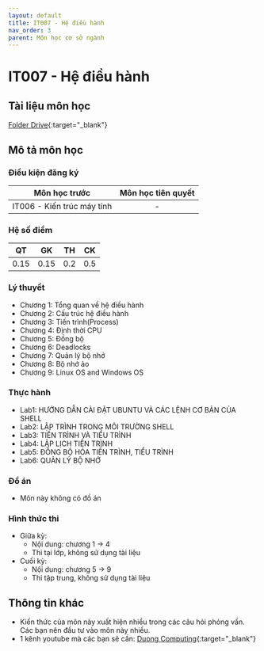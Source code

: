 ```yaml
---
layout: default
title: IT007 - Hệ điều hành
nav_order: 3
parent: Môn học cơ sở ngành
---
```


# IT007 - Hệ điều hành

## Tài liệu môn học

[Folder Drive](https://drive.google.com/drive/folders/1Fv5QgPX6cuuvXp40pAEqgwweRLpMlHOM?usp=sharing){:target="_blank"}

## Mô tả môn học

### Điều kiện đăng ký

| Môn học trước| Môn học tiên quyết  |
|------|-----|
| <center>IT006 - Kiến trúc máy tính</center>| <center>-</center>|

### Hệ số điểm

| QT   | GK   | TH  | CK  |
|------|------|-----|-----|
| <center> 0.15 </center>| <center> 0.15 </center>| <center> 0.2 </center>| <center>0.5</center> |

### Lý thuyết

- Chương 1: Tổng quan về hệ điều hành
- Chương 2: Cấu trúc hệ điều hành
- Chương 3: Tiến trình(Process)
- Chương 4: Định thời CPU
- Chương 5: Đồng bộ
- Chương 6: Deadlocks
- Chương 7: Quản lý bộ nhớ
- Chương 8: Bộ nhớ ảo
- Chương 9: Linux OS and Windows OS

### Thực hành

- Lab1: HƯỚNG DẪN CÀI ĐẶT UBUNTU VÀ CÁC LỆNH CƠ BẢN CỦA SHELL
- Lab2: LẬP TRÌNH TRONG MÔI TRƯỜNG SHELL
- Lab3: TIẾN TRÌNH VÀ TIỂU TRÌNH
- Lab4: LẬP LỊCH TIẾN TRÌNH
- Lab5: ĐỒNG BỘ HÓA TIẾN TRÌNH, TIỂU TRÌNH
- Lab6: QUẢN LÝ BỘ NHỚ

### Đồ án

- Môn này không có đồ án

### Hình thức thi

- Giữa kỳ: 
    - Nội dung: chương 1 -> 4
    - Thi tại lớp, không sử dụng tài liệu
- Cuối kỳ:
    - Nội dung: chương 5 -> 9
    - Thi tập trung, không sử dụng tài liệu
    
## Thông tin khác

- Kiến thức của môn này xuất hiện nhiều trong các câu hỏi phỏng vấn. Các bạn nên đầu tư vào môn này nhiều.
- 1 kênh youtube mà các bạn sẽ cần: [Duong Computing](https://www.youtube.com/@DuongComputing){:target="_blank"}
